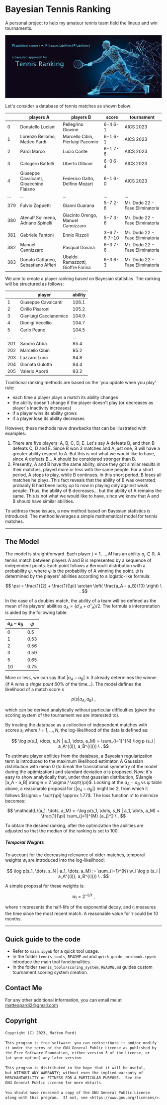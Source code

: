 # Bayesian Tennis Ranking

A personal project to help my amateur tennis team field the lineup and win tournaments.

![background_image.png](background_image.png)

Let's consider a database of tennis matches as shown below:

|      | players A                           | players B                             | score     | tournament                  |
|------|------------------------------------|---------------------------------------|-----------|-----------------------------|
| 0    | Donatello Luciani                  | Pellegrino Giovine                    | 6-4 6-1   | AICS 2023                   |
| 1    | Lorenzo Bellomo, Matteo Pardi      | Marcello Cibin, Pierluigi Pacomio      | 6-1 6-1   | AICS 2023                   |
| 2    | Pardi Marco                        | Lucio Conte                           | 6-1 7-6   | AICS 2023                   |
| 3    | Calogero Battelli                  | Uberto Oliboni                        | 6-0 6-4   | AICS 2023                   |
| 4    | Giuseppe Cavalcanti, Gioacchino Flaiano | Federico Gatto, Delfino Mozart     | 6-1 6-0   | AICS 2023                   |
| ...  | ...                                | ...                                   | ...       | ...                         |
| 379  | Fulvio Zoppetti                     | Gianni Guarana                        | 5-7 2-6   | Mr. Dodo 22 - Fase Eliminatoria |
| 380  | Atenulf Solimena, Adriano Spinelli  | Giacinto Orengo, Manuel Cannizzaro    | 5-7 3-6   | Mr. Dodo 22 - Fase Eliminatoria |
| 381  | Gabriele Fantoni                   | Ennio Rizzoli                         | 3-6 7-6 7-10 | Mr. Dodo 22 - Fase Eliminatoria |
| 382  | Manuel Cannizzaro                  | Pasqual Dovara                        | 6-3 7-6   | Mr. Dodo 22 - Fase Eliminatoria |
| 383  | Donato Cattaneo, Sebastiano Alfieri | Ubaldo Ramazzotti, Gioffre Farina   | 6-3 6-3   | Mr. Dodo 22 - Fase Eliminatoria |


We aim to create a player ranking based on Bayesian statistics. The ranking will be structured as follows:

|     | player                  | ability |
|-----|-------------------------|---------|
| 1   | Giuseppe Cavalcanti     | 106.1   |
| 2   | Cirillo Pisaroni        | 105.2   |
| 3   | Gianluigi Caccianemico  | 104.9   |
| 4   | Dionigi Vecellio        | 104.7   |
| 5   | Carlo Peano             | 104.5   |
| ... | ...                     | ...     |
| 201 | Sandro Abba             | 95.4    |
| 202 | Marcello Cibin          | 95.2    |
| 203 | Lazzaro Luna            | 94.8    |
| 204 | Gionata Gulotta         | 94.4    |
| 205 | Valerio Aporti          | 93.2    |


Traditional ranking methods are based on the 'you update when you play' rule:
- each time a player plays a match its ability changes
- the ability doesn't change if the player doesn't play (or decreases as player's inactivity increases)
- if a player wins its ability grows
- if a player lose its ability decreases

However, these methods have drawbacks that can be illustrated with examples:
1. There are five players: A, B, C, D, E. Let's say A defeats B, and then B defeats C, D and E. Since B won 3 matches and A just one, B will have a greater ability respect to A. But this is not what we would like to have, since A defeats B... A should be considered stronger than B.
2. Presently, A and B have the same ability, since they got similar results in their matches, played more or less with the same people. For a short period, A stops to play, while B continues. In this short period, B loses all matches he plays. This fact reveals that the ability of B was overrated: probably B had been lucky up to now in playing only against weak people. Thus, the ability of B decreases... but the ability of A remains the same. This is not what we would like to have, since we know that A and B should have similar abilities.

To address these issues, a new method based on Bayesian statistics is introduced. The method leverages a simple mathematical model for tennis matches.

***

## The Model

The model is straightforward. Each player $j = 1, \dots, M$ has an ability $a_j \in \mathbb{R}$. A tennis match between players A and B is represented by a sequence of independent points. Each point follows a Bernoulli distribution with a probability $\psi$, where $\psi$ is the probability of A winning the point. $\psi$ is determined by the players' abilities according to a logistic-like formula:

$$
\psi = \frac{1}{2} + \frac{1}{\pi} \arctan \left( \frac{a_A - a_B}{10} \right) \ .
$$

In the case of a doubles match, the ability of a team will be defined as the mean of its players' abilities $a_A = (a'_A + a''_A)/2$. The formula's interpretation is aided by the following table:

| $a_A - a_B$ | $\psi$ |
|------------|--------|
| $0$        | $0.5$  |
| $1$        | $0.53$ |
| $2$        | $0.56$ |
| $3$        | $0.59$ |
| $5$        | $0.65$ |
| $10$       | $0.75$ |

More or less, we can say that $|a_A - a_B| \geq 3$ already determines the winner (if A wins *a single point* 60% of the time...). The model defines the likelihood of a match score $s$

$$
p(s|a_A, a_B) \ ,
$$

which can be derived analytically without particular difficulties (given the scoring system of the tournament we are interested to).

By treating the database as a collection of independent matches with scores $s_i$ where $i = 1, \dots, N$, the log-likelihood of the data is defined as:

$$
\log p(s_1, \dots, s_N | a_1, \dots, a_M) = \sum_{i=1}^{N} \log p (s_i | a_A^{(i)}, a_B^{(i)}) \ .
$$

To estimate player abilities from the database, a Bayesian regularization term is introduced to the maximum likelihood estimator. A Gaussian distribution with mean 0 (to break the translational symmetry of the model during the optimization) and standard deviation $\sigma$ is proposed. Now: it's easy to show analytically that, under that gaussian distribution, $\langle |a_A - a_B| \rangle = 2 \sigma / \sqrt{\pi}$. Looking at the $a_A - a_B$ vs $\psi$ table above, a reasonable proposal for $\langle |a_A - a_B| \rangle$ might be 2, from which it follows $\sigma = \sqrt{\pi} \approx 1.77$. The loss function $\mathcal{L}$ to minimize becomes:

$$
\mathcal{L}(a_1, \dots, a_M) = -\log p(s_1, \dots, s_N | a_1, \dots, a_M) + \frac{1}{\pi} \sum_{j=1}^{M} {a_j}^2 \ .
$$

To obtain the desired ranking, after the optimization the abilities are adjusted so that the median of the ranking is set to 100.

##### Temporal Weights

To account for the decreasing relevance of older matches, temporal weights $w_i$ are introduced into the log-likelihood:

$$
\log p(s_1, \dots, s_N | a_1, \dots, a_M) := \sum_{i=1}^{N} w_i \log p (s_i | a_A^{(i)}, a_B^{(i)}) \ .
$$

A simple proposal for these weights is:

$$
w_i = 2^{- t_i / \tau} \ ,
$$

where $\tau$ represents the half-life of the exponential decay, and $t_i$ measures the time since the most recent match. A reasonable value for $\tau$ could be 10 months.

***

## Quick guide to the code

- Refer to `main.ipynb` for a quick tool usage.
- In the folder `tennis_tools`, `README.md` and `quick_guide_notebook.ipynb` introduce the main tool functionalities.
- In the folder `tennis_tools/scoring_system`, `README.md` guides custom tournament scoring system creation.

## Contact Me

For any other additional information, you can email me at matteopardi2@gmail.com

## Copyright

```
Copyright (C) 2023, Matteo Pardi

This program is free software: you can redistribute it and/or modify
it under the terms of the GNU General Public License as published by
the Free Software Foundation, either version 3 of the License, or
(at your option) any later version.

This program is distributed in the hope that it will be useful,
but WITHOUT ANY WARRANTY; without even the implied warranty of
MERCHANTABILITY or FITNESS FOR A PARTICULAR PURPOSE.  See the
GNU General Public License for more details.

You should have received a copy of the GNU General Public License
along with this program.  If not, see <https://www.gnu.org/licenses/>.